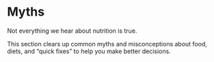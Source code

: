 # Myths

Not everything we hear about nutrition is true.

This section clears up common myths and misconceptions about food, diets, and “quick fixes” to help you make better decisions.